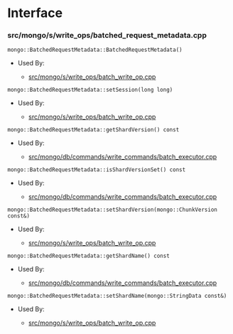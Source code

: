 
# Interface

### src/mongo/s/write\_ops/batched\_request\_metadata.cpp

<div></div>

    mongo::BatchedRequestMetadata::BatchedRequestMetadata()

- Used By:

    - [src/mongo/s/write\_ops/batch\_write\_op.cpp](../../../write\_commands)

<div></div>

    mongo::BatchedRequestMetadata::setSession(long long)

- Used By:

    - [src/mongo/s/write\_ops/batch\_write\_op.cpp](../../../write\_commands)

<div></div>

    mongo::BatchedRequestMetadata::getShardVersion() const

- Used By:

    - [src/mongo/db/commands/write\_commands/batch\_executor.cpp](../../../write\_commands)

<div></div>

    mongo::BatchedRequestMetadata::isShardVersionSet() const

- Used By:

    - [src/mongo/db/commands/write\_commands/batch\_executor.cpp](../../../write\_commands)

<div></div>

    mongo::BatchedRequestMetadata::setShardVersion(mongo::ChunkVersion const&)

- Used By:

    - [src/mongo/s/write\_ops/batch\_write\_op.cpp](../../../write\_commands)

<div></div>

    mongo::BatchedRequestMetadata::getShardName() const

- Used By:

    - [src/mongo/db/commands/write\_commands/batch\_executor.cpp](../../../write\_commands)

<div></div>

    mongo::BatchedRequestMetadata::setShardName(mongo::StringData const&)

- Used By:

    - [src/mongo/s/write\_ops/batch\_write\_op.cpp](../../../write\_commands)
